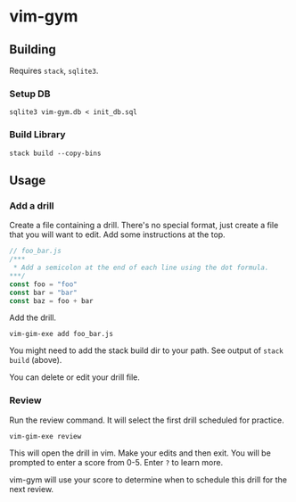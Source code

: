 # vim-gym


## Building

Requires `stack`, `sqlite3`.

### Setup DB

```
sqlite3 vim-gym.db < init_db.sql
```

### Build Library

```
stack build --copy-bins
```

## Usage

### Add a drill

Create a file containing a drill. There's no special format, just create a file that you will want to edit.
Add some instructions at the top.
```javascript
// foo_bar.js
/***
 * Add a semicolon at the end of each line using the dot formula.
***/
const foo = "foo"
const bar = "bar"
const baz = foo + bar
```

Add the drill.
```
vim-gim-exe add foo_bar.js
```

You might need to add the stack build dir to your path. See output of `stack build` (above).

You can delete or edit your drill file.

### Review

Run the review command. It will select the first drill scheduled for practice.

```
vim-gim-exe review
```

This will open the drill in vim. Make your edits and then exit.
You will be prompted to enter a score from 0-5. Enter `?` to learn more.

vim-gym will use your score to determine when to schedule this drill for the next review.

